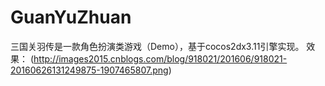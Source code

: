 # GuanYuZhuan
三国关羽传是一款角色扮演类游戏（Demo），基于cocos2dx3.11引擎实现。
效果：
(http://images2015.cnblogs.com/blog/918021/201606/918021-20160626131249875-1907465807.png)
